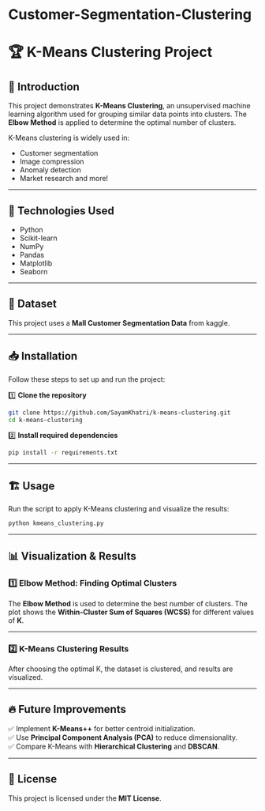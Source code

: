 # Customer-Segmentation-Clustering

# 🏆 K-Means Clustering Project

## 📌 Introduction
This project demonstrates **K-Means Clustering**, an unsupervised machine learning algorithm used for grouping similar data points into clusters. The **Elbow Method** is applied to determine the optimal number of clusters.

K-Means clustering is widely used in:
- Customer segmentation
- Image compression
- Anomaly detection
- Market research and more!

---

## 🚀 Technologies Used
- Python
- Scikit-learn
- NumPy
- Pandas
- Matplotlib
- Seaborn

---

## 📂 Dataset
This project uses a **Mall Customer Segmentation Data** from kaggle.

---

## 📥 Installation
Follow these steps to set up and run the project:

1️⃣ **Clone the repository**
```bash
git clone https://github.com/SayamKhatri/k-means-clustering.git
cd k-means-clustering
```

2️⃣ **Install required dependencies**
```bash
pip install -r requirements.txt
```

---

## 🏗️ Usage

Run the script to apply K-Means clustering and visualize the results:
```bash
python kmeans_clustering.py
```

---

## 📊 Visualization & Results

### **1️⃣ Elbow Method: Finding Optimal Clusters**
The **Elbow Method** is used to determine the best number of clusters. The plot shows the **Within-Cluster Sum of Squares (WCSS)** for different values of **K**.


---

### **2️⃣ K-Means Clustering Results**
After choosing the optimal K, the dataset is clustered, and results are visualized.


---

## 🔥 Future Improvements
✅ Implement **K-Means++** for better centroid initialization.  
✅ Use **Principal Component Analysis (PCA)** to reduce dimensionality.  
✅ Compare K-Means with **Hierarchical Clustering** and **DBSCAN**.  

---

## 📜 License
This project is licensed under the **MIT License**.



